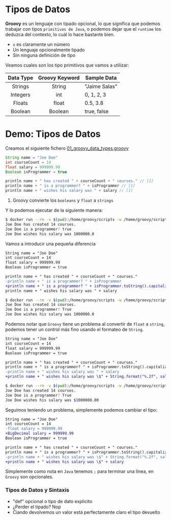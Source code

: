 # Tipos de Datos

**Groovy** es un lenguaje con tipado opcional, lo que significa que podemos trabajar con tipos `primitivos de Java`, o podemos dejar que el `runtime` los deduzca del contexto, lo cuál lo hace bastante bien.

* `x` es claramente un número
* Un lenguaje opcionalmente tipado
* Sin ninguna definición de tipo

Veamos cuales son los tipo primitivos que vamos a utilizar:

| Data Type | Groovy Keyword | Sample Data   |
|:---------:|:--------------:|---------------|
|  Strings  |     String     | "Jaime Salas" |
|  Integers |       int      |   0, 1, 2, 3  |
|   Floats  |      float     |    0.5, 3.8   |
|  Boolean  |     Boolean    |  true, false  |

# Demo: Tipos de Datos

Creamos el siguiente fichero [01_groovy_data_types.groovy](playground/01_groovy_data_types.groovy)

```groovy
String name = "Joe Doe"
int courseCount = 14
float salary = 999999.99
Boolean isProgrammer = true

println name + " has created " + courseCount + " courses." // [1]
println name + " is a programmer? " + isProgrammer // [1]
println name + " wishes his salary was " + salary // [1]
```

1. Groovy convierte los `booleans` y  `float` a `strings`

Y lo podemos ejecutar de la siguiente manera:

```bash
$ docker run --rm -v $(pwd):/home/groovy/scripts -w /home/groovy/scripts groovy:latest groovy 01_groovy_data_types.groovy 
Joe Doe has created 14 courses.
Joe Doe is a programmer? true
Joe Doe wishes his salary was 1000000.0
```

Vamos a introducir una pequeña diferencia

```diff
String name = "Joe Doe"
int courseCount = 14
float salary = 999999.99
Boolean isProgrammer = true

println name + " has created " + courseCount + " courses."
-println name + " is a programmer? " + isProgrammer
+println name + " is a programmer? " + isProgrammer.toString().capitalize()
println name + " wishes his salary was " + salary
```

```bash
$ docker run --rm -v $(pwd):/home/groovy/scripts -w /home/groovy/scripts groovy:latest groovy 01_groovy_data_types.groovy 
Joe Doe has created 14 courses.
Joe Doe is a programmer? True
Joe Doe wishes his salary was 1000000.0
```

Podemos notar que `Groovy` tiene un problema al convertir de `float` a `string`, podemos tener un control más fino usando el formateo de `String`.

```diff
String name = "Joe Doe"
int courseCount = 14
float salary = 999999.99
Boolean isProgrammer = true

println name + " has created " + courseCount + " courses."
println name + " is a programmer? " + isProgrammer.toString().capitalize()
-println name + " wishes his salary was " + salary
+println name + " wishes his salary was \$" + String.format("%.2f", salary)
```

```bash
$ docker run --rm -v $(pwd):/home/groovy/scripts -w /home/groovy/scripts groovy:latest groovy 01_groovy_data_types.groovy 
Joe Doe has created 14 courses.
Joe Doe is a programmer? True
Joe Doe wishes his salary was $1000000.00
```

Seguimos teniendo un problema, simplemente podemos cambiar el tipo:

```diff
String name = "Joe Doe"
int courseCount = 14
-float salary = 999999.99
+BigDecimal salary = 999999.99
Boolean isProgrammer = true

println name + " has created " + courseCount + " courses."
println name + " is a programmer? " + isProgrammer.toString().capitalize()
-println name + " wishes his salary was \$" + String.format("%.2f", salary)
+println name + " wishes his salary was \$" + salary
```

Simplemente como nota en `Java` tenemos `;` para terminar una línea, en `Groovy` son opcionales.

### Tipos de Datos y Sintaxis

* "def" opcional o tipo de dato explicito
* ¿Perder el tipado? Nop
* Ciando devolvemos un valor está perfectamente claro el tipo devuelto